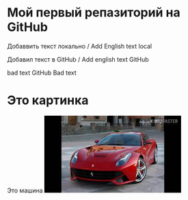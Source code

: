 ﻿# Мой первый репазиторий на GitHub

Добаввить текст локально / Add English text local

Добавил текст в GitHub / Add english text GitHub


bad text
GitHub Bad text

# Это картинка
Это машина
![это м ашина](car.jpg)